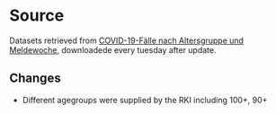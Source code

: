 # Source
Datasets retrieved from <a href="https://www.rki.de/DE/Content/InfAZ/N/Neuartiges_Coronavirus/Daten/Altersverteilung.html">COVID-19-Fälle nach Altersgruppe und Meldewoche</a>, downloadede every tuesday after update.

## Changes
- Different agegroups were supplied by the RKI including 100+, 90+